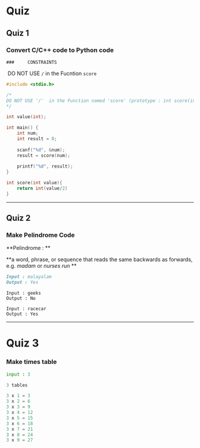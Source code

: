 # Quiz



## Quiz 1

### 	Convert C/C++ code to  Python code



	### 	CONSTRAINTS

​		DO NOT USE `/` in the Fucntion `score`

```C
#include <stdio.h>

/*
DO NOT USE '/'  in the Function named 'score' (prototype : int score(int) )
*/

int value(int);

int main() {
    int num;
    int result = 0;
    
    scanf("%d", &num);
    result = score(num);
    
    printf("%d", result);
}

int score(int value){
    return int(value/2)
}

```





---



## Quiz 2

### 	Make Pelindrome Code



**Pelindrome : **

**a word, phrase, or sequence that reads the same backwards as forwards, e.g. *madam* or *nurses run* **



```markdown
Input : malayalam
Output : Yes
```

```
Input : geeks
Output : No
```

```
Input : racecar
Output : Yes
```





----



# Quiz 3

### 	Make times table



```py
input : 3

3 tables

3 x 1 = 3
3 x 2 = 6
3 x 3 = 9
3 x 4 = 12
3 x 5 = 15
3 x 6 = 18
3 x 7 = 21
3 x 8 = 24
3 x 9 = 27
```